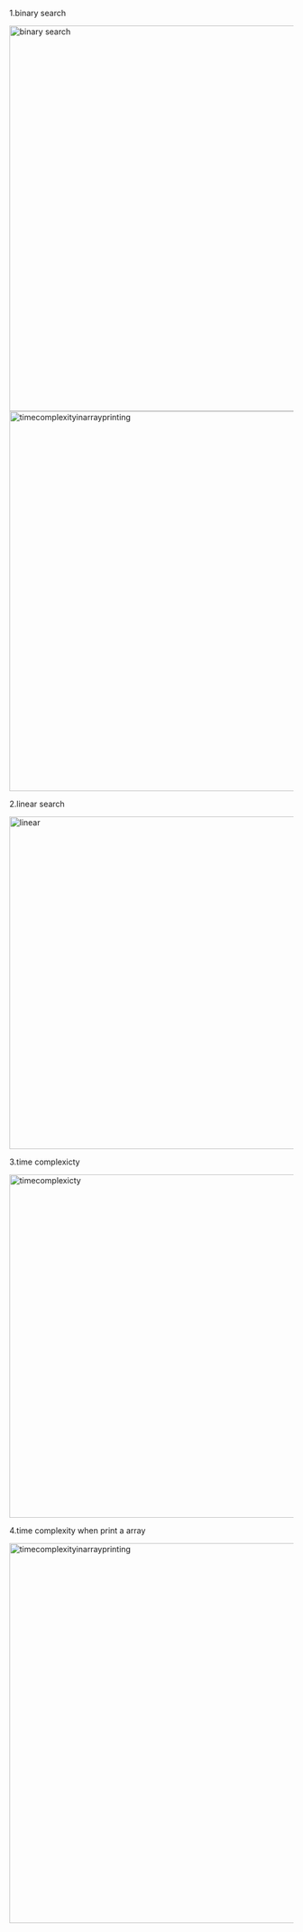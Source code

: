 1.binary search

<img width="684" alt="binary search" src="https://github.com/user-attachments/assets/1a24a898-8ccc-4992-a258-ea478dd7085f" />
<img width="674" alt="timecomplexityinarrayprinting" src="https://github.com/user-attachments/assets/cd2a5860-491b-4aa7-aa8b-f4df3a951c2b" />

2.linear search

<img width="590" alt="linear" src="https://github.com/user-attachments/assets/b41ab5a9-788b-45b0-861e-81dc40b6014c" />


3.time complexicty


<img width="609" alt="timecomplexicty" src="https://github.com/user-attachments/assets/761c33ac-a0fa-492d-a2dc-240f21a7fb6d" />


4.time complexity when print a array

<img width="674" alt="timecomplexityinarrayprinting" src="https://github.com/user-attachments/assets/b025c5ea-8f35-4c30-8a4a-b20ca40fefdc" />


